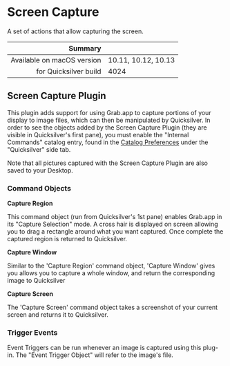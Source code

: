 # Screen Capture

A set of actions that allow capturing the screen.

 Summary                    | &nbsp; 
---------------------------:|:--------------------
 Available on macOS version | 10.11, 10.12, 10.13
      for Quicksilver build | 4024


## Screen Capture Plugin

This plugin adds support for using Grab.app to capture portions of your
display to image files, which can then be manipulated by Quicksilver. In order
to see the objects added by the Screen Capture Plugin (they are visible in
Quicksilver's first pane), you must enable the "Internal Commands" catalog
entry, found in the [Catalog Preferences](qs://preferences#QSCatalogPrefPane)
under the "Quicksilver" side tab.  

Note that all pictures captured with the Screen Capture Plugin are also saved
to your Desktop.

### Command Objects

**Capture Region**

This command object (run from Quicksilver's 1st pane) enables Grab.app in its
"Capture Selection" mode. A cross hair is displayed on screen allowing you to
drag a rectangle around what you want captured. Once complete the captured
region is returned to Quicksilver.

**Capture Window**

Similar to the 'Capture Region' command object, 'Capture Window' gives you
allows you to capture a whole window, and return the corresponding image to
Quicksilver

**Capture Screen**

The 'Capture Screen' command object takes a screenshot of your current screen
and returns it to Quicksilver.

### Trigger Events

Event Triggers can be run whenever an image is captured using this plug-in.
The "Event Trigger Object" will refer to the image's file.